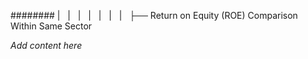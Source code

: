 ######## |   |   |   |   |   |   |   ├── Return on Equity (ROE) Comparison Within Same Sector

*Add content here*